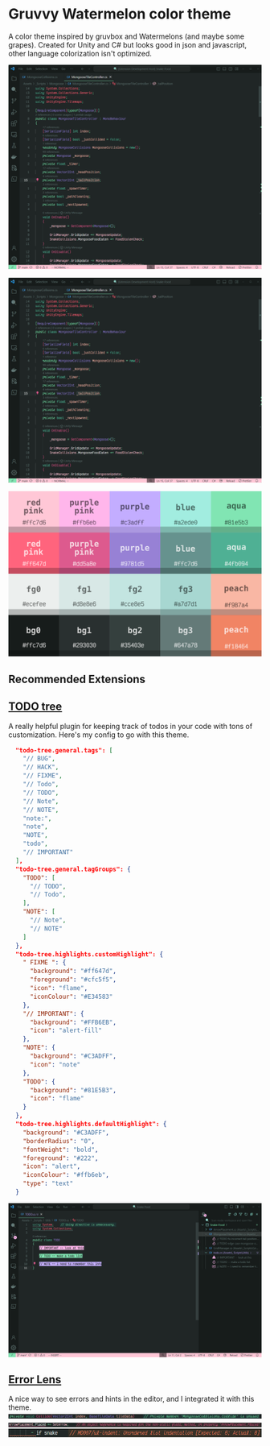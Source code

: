 # Gruvvy Watermelon color theme

A color theme inspired by gruvbox and Watermelons (and maybe some grapes).
Created for Unity and C# but looks good in json and javascript, other language colorization isn't optimized.

![image](https://raw.githubusercontent.com/zacccharv/gruvvyWatermelon/main/imgs/Screenshot_2024-02-10_130235.png)

![image](https://raw.githubusercontent.com/zacccharv/gruvvyWatermelon/main/imgs/Screenshot_2024-02-10_130235.png)

![image](https://raw.githubusercontent.com/zacccharv/gruvvyWatermelon/main/imgs/color_theme_palette.png)

## Recommended Extensions

## [TODO tree](https://marketplace.visualstudio.com/items?itemName=Gruntfuggly.todo-tree)

A really helpful plugin for keeping track of todos in your code with tons of customization.
Here's my config to go with this theme.

```json
  "todo-tree.general.tags": [
    "// BUG",
    "// HACK",
    "// FIXME",
    "// Todo",
    "// TODO",
    "// Note",
    "// NOTE",
    "note:",
    "note",
    "NOTE",
    "todo",
    "// IMPORTANT"
  ],
  "todo-tree.general.tagGroups": {
    "TODO": [
      "// TODO",
      "// Todo",
    ],
    "NOTE": [
      "// Note",
      "// NOTE"
    ]
  },
  "todo-tree.highlights.customHighlight": {
    " FIXME ": {
      "background": "#ff647d",
      "foreground": "#cfc5f5",
      "icon": "flame",
      "iconColour": "#E34583"
    },
    "// IMPORTANT": {
      "background": "#FFB6EB",
      "icon": "alert-fill"
    },
    "NOTE": {
      "background": "#C3ADFF",
      "icon": "note"
    },
    "TODO": {
      "background": "#81E5B3",
      "icon": "flame"
    }
  },
  "todo-tree.highlights.defaultHighlight": {
    "background": "#C3ADFF",
    "borderRadius": "0",
    "fontWeight": "bold",
    "foreground": "#222",
    "icon": "alert",
    "iconColour": "#ffb6eb",
    "type": "text"
  }
```

![image](https://raw.githubusercontent.com/zacccharv/gruvvyWatermelon/main/imgs/Screenshot_2024-02-15_193507.png)

## [Error Lens](https://marketplace.visualstudio.com/items?itemName=usernamehw.errorlens)

A nice way to see errors and hints in the editor, and I integrated it with this theme.
![image](https://raw.githubusercontent.com/zacccharv/gruvvyWatermelon/main/imgs/Screenshot_2024-02-10_131100.png)
![image](https://raw.githubusercontent.com/zacccharv/gruvvyWatermelon/main/imgs/Screenshot_2024-02-10_131339.png)
![image](https://raw.githubusercontent.com/zacccharv/gruvvyWatermelon/main/imgs/Screenshot_2024-02-10_131803.png)
